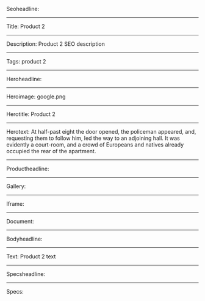 Seoheadline: 

----

Title: Product 2

----

Description: Product 2 SEO description

----

Tags: product 2

----

Heroheadline: 

----

Heroimage: google.png

----

Herotitle: Product 2

----

Herotext: At half-past eight the door opened, the policeman appeared, and, requesting them to follow him, led the way to an adjoining hall. It was evidently a court-room, and a crowd of Europeans and natives already occupied the rear of the apartment.

----

Productheadline: 

----

Gallery: 

----

Iframe: 

----

Document: 

----

Bodyheadline: 

----

Text: Product 2 text

----

Specsheadline: 

----

Specs: 
